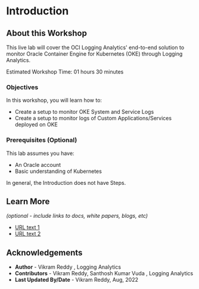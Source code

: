# Introduction

## About this Workshop

This live lab will cover the OCI Logging Analytics' end-to-end solution to monitor Oracle Container Engine for Kubernetes (OKE) through Logging Analytics.

Estimated Workshop Time: 01 hours 30 minutes

### Objectives

In this workshop, you will learn how to:
* Create a setup to monitor OKE System and Service Logs
* Create a setup to monitor logs of Custom Applications/Services deployed on OKE


### Prerequisites (Optional)



This lab assumes you have:
* An Oracle account
* Basic understanding of Kubernetes

In general, the Introduction does not have Steps.

## Learn More

*(optional - include links to docs, white papers, blogs, etc)*

* [URL text 1](http://docs.oracle.com)
* [URL text 2](http://docs.oracle.com)

## Acknowledgements
* **Author** - Vikram Reddy , Logging Analytics
* **Contributors** -  Vikram Reddy, Santhosh Kumar Vuda , Logging Analytics
* **Last Updated By/Date** - Vikram Reddy, Aug, 2022
